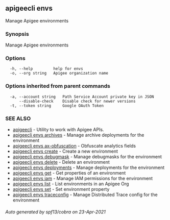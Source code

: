 ## apigeecli envs

Manage Apigee environments

### Synopsis

Manage Apigee environments

### Options

```
  -h, --help         help for envs
  -o, --org string   Apigee organization name
```

### Options inherited from parent commands

```
  -a, --account string   Path Service Account private key in JSON
      --disable-check    Disable check for newer versions
  -t, --token string     Google OAuth Token
```

### SEE ALSO

* [apigeecli](apigeecli.md)	 - Utility to work with Apigee APIs.
* [apigeecli envs archives](apigeecli_envs_archives.md)	 - Manage archive deployments for the environment
* [apigeecli envs ax-obfuscation](apigeecli_envs_ax-obfuscation.md)	 - Obfuscate analytics fields
* [apigeecli envs create](apigeecli_envs_create.md)	 - Create a new environment
* [apigeecli envs debugmask](apigeecli_envs_debugmask.md)	 - Manage debugmasks for the environment
* [apigeecli envs delete](apigeecli_envs_delete.md)	 - Delete an environment
* [apigeecli envs deployments](apigeecli_envs_deployments.md)	 - Manage deployments for the environment
* [apigeecli envs get](apigeecli_envs_get.md)	 - Get properties of an environment
* [apigeecli envs iam](apigeecli_envs_iam.md)	 - Manage IAM permissions for the environment
* [apigeecli envs list](apigeecli_envs_list.md)	 - List environments in an Apigee Org
* [apigeecli envs set](apigeecli_envs_set.md)	 - Set environment property
* [apigeecli envs traceconfig](apigeecli_envs_traceconfig.md)	 - Manage Distributed Trace config for the environment

###### Auto generated by spf13/cobra on 23-Apr-2021

